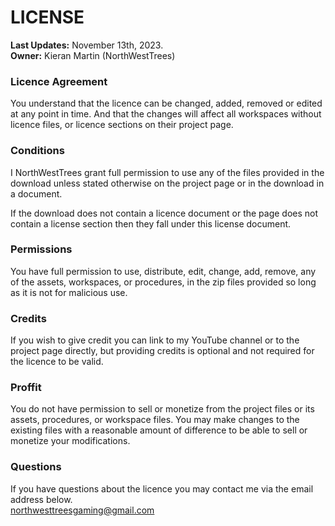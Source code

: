 # LICENSE
**Last Updates:** November 13th, 2023.  
**Owner:** Kieran Martin (NorthWestTrees)

### Licence Agreement
You understand that the licence can be changed, added, removed or edited at any point in time. And that the changes will affect all workspaces without licence files, or licence sections on their project page.

### Conditions
I NorthWestTrees grant full permission to use any of the files provided in the download unless stated otherwise on the project page or in the download in a document.  
  
If the download does not contain a licence document or the page does not contain a license section then they fall under this license document.

### Permissions
You have full permission to use, distribute, edit, change, add, remove, any of the assets, workspaces, or procedures, in the zip files provided so long as it is not for malicious use.  
  
### Credits
If you wish to give credit you can link to my YouTube channel or to the project page directly, but providing credits is optional and not required for the licence to be valid.  
  
### Proffit
You do not have permission to sell or monetize from the project files or its assets, procedures, or workspace files. You may make changes to the existing files with a reasonable amount of difference to be able to sell or monetize your modifications.
  
### Questions
If you have questions about the licence you may contact me via the email address below.  
northwesttreesgaming@gmail.com
